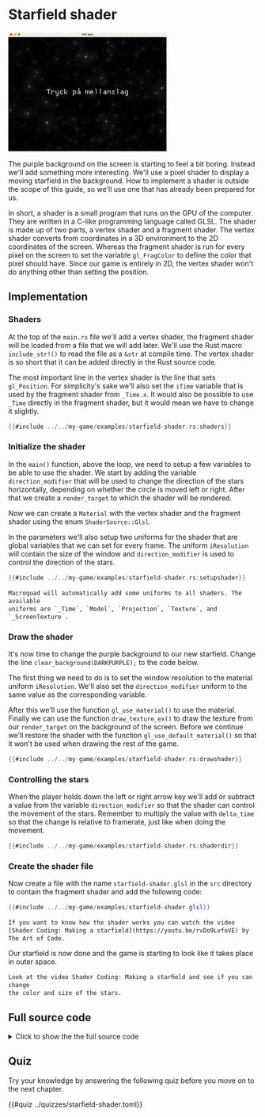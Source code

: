 # Starfield shader

![Screenshot](images/screenshots-web/starfield-shader.gif#center)

The purple background on the screen is starting to feel a bit boring. Instead
we'll add something more interesting. We'll use a pixel shader to display a
moving starfield in the background. How to implement a shader is outside the
scope of this guide, so we'll use one that has already been prepared for us.

In short, a shader is a small program that runs on the GPU of the computer.
They are written in a C-like programming language called GLSL. The shader is
made up of two parts, a vertex shader and a fragment shader. The vertex shader
converts from coordinates in a 3D environment to the 2D coordinates of the
screen. Whereas the fragment shader is run for every pixel on the screen to
set the variable `gl_FragColor` to define the color that pixel should have.
Since our game is entirely in 2D, the vertex shader won't do anything other
than setting the position.

## Implementation

### Shaders

At the top of the `main.rs` file we'll add a vertex shader, the fragment
shader will be loaded from a file that we will add later. We'll use the Rust
macro `include_str!()` to read the file as a `&str` at compile time. The
vertex shader is so short that it can be added directly in the Rust source
code.

The most important line in the vertex shader is the line that sets
`gl_Position`. For simplicity's sake we'll also set the `iTime` variable that
is used by the fragment shader from `_Time.x`. It would also be possible to
use `_Time` directly in the fragment shader, but it would mean we have
to change it slightly.

```rust
{{#include ../../my-game/examples/starfield-shader.rs:shaders}}
```

### Initialize the shader

In the `main()` function, above the loop, we need to setup a few variables to
be able to use the shader. We start by adding the variable
`direction_modifier` that will be used to change the direction of the stars
horizontally, depending on whether the circle is moved left or right. After
that we create a `render_target` to which the shader will be rendered.

Now we can create a `Material` with the vertex shader and the fragment shader
using the enum `ShaderSource::Glsl`. 

In the parameters we'll also setup two uniforms for the shader that are global
variables that we can set for every frame. The uniform `iResolution` will
contain the size of the window and `direction_modifier` is used to control the
direction of the stars.

```rust
{{#include ../../my-game/examples/starfield-shader.rs:setupshader}}
```

```admonish info
Macroquad will automatically add some uniforms to all shaders. The available
uniforms are `_Time`, `Model`, `Projection`, `Texture`, and `_ScreenTexture`.
```

### Draw the shader

It's now time to change the purple background to our new starfield. Change the
line `clear_background(DARKPURPLE);` to the code below.

The first thing we need to do is to set the window resolution to the material
uniform `iResolution`. We'll also set the `direction_modifier` uniform to the
same value as the corresponding variable.

After this we'll use the function `gl_use_material()` to use the material.
Finally we can use the function `draw_texture_ex()` to draw the texture from
our `render_target` on the background of the screen. Before we continue we'll
restore the shader with the function `gl_use_default_material()` so that it
won't be used when drawing the rest of the game.

```rust
{{#include ../../my-game/examples/starfield-shader.rs:drawshader}}
```

### Controlling the stars

When the player holds down the left or right arrow key we'll add or subtract a
value from the variable `direction_modifier` so that the shader can control
the movement of the stars. Remember to multiply the value with `delta_time` so
that the change is relative to framerate, just like when doing the movement.

 ```rust [hl,3,7]
{{#include ../../my-game/examples/starfield-shader.rs:shaderdir}}
```

### Create the shader file

Now create a file with the name `starfield-shader.glsl` in the `src` directory
to contain the fragment shader and add the following code:

```glsl
{{#include ../../my-game/examples/starfield-shader.glsl}}
```

```admonish info
If you want to know how the shader works you can watch the video 
[Shader Coding: Making a starfield](https://youtu.be/rvDo9LvfoVE) by The Art of Code.
```

Our starfield is now done and the game is starting to look like it takes place
in outer space.

```admonish tip title="Challenge" class="challenge"
Look at the video Shader Coding: Making a starﬁeld and see if you can change
the color and size of the stars.
```

<div class="noprint">

## Full source code

<details>
  <summary>Click to show the the full source code</summary>

```rust
{{#include ../../my-game/examples/starfield-shader.rs:all}}
```
</details>
</div>

<div class="noprint">

## Quiz

Try your knowledge by answering the following quiz before you move on to the
next chapter.

{{#quiz ../quizzes/starfield-shader.toml}}

</div>
